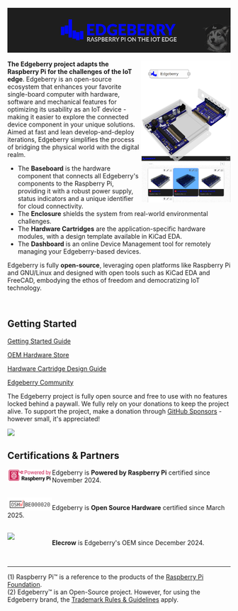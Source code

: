 ![Edgeberry Banner](https://github.com/Edgeberry/.github/blob/main/brand/Edgeberry_banner_main.png?raw=true)

<a href="https://www.elecrow.com/store/Edgeberry" target="_blank" >
<img src="https://github.com/Edgeberry/.github/blob/main/images/Edgeberry_ecosystem.png?raw=true" align="right" width="40%"/>
</a>

**The Edgeberry project adapts the Raspberry Pi for the challenges of the IoT edge**. 
Edgeberry is an open-source ecosystem that enhances your favorite single-board computer with hardware, software and mechanical 
features for optimizing its usability as an IoT device - making it easier to explore the connected device component in your 
unique solutions. Aimed at fast and lean develop-and-deploy iterations, Edgeberry simplifies the process of bridging the 
physical world with the digital realm.

- The **Baseboard** is the hardware component that connects all Edgeberry's components to the Raspberry Pi, providing it with a robust power supply, status indicators and a unique identifier for cloud connectivity.
- The **Enclosure** shields the system from real-world environmental challenges.
- The **Hardware Cartridges** are the application-specific hardware modules, with a design template available in KiCad EDA.
- The **Dashboard** is an online Device Management tool for remotely managing your Edgeberry-based devices.

Edgeberry is fully **open-source**, leveraging open platforms like Raspberry Pi and GNU/Linux and designed with open tools such as KiCad EDA and FreeCAD, embodying the ethos of freedom and democratizing IoT technology.

<br clear="right"/>
<h2>Getting Started</h2>
<p>
    <a href="https://github.com/Edgeberry/.github/blob/main/documentation/GettingStarted.md">Getting Started Guide</a>
</p>
<p>
    <a href="https://www.elecrow.com/catalogsearch/result/?q=edgeberry">OEM Hardware Store</a>
</p>
<p>
    <a href="https://github.com/Edgeberry/.github/blob/main/documentation/Hardware_Cartridge_Design_Guide.pdf">Hardware Cartridge Design Guide</a>
</p>
<p>
    <a href="https://reddit.com/r/Edgeberry">Edgeberry Community</a>
</p>

The Edgeberry project is fully open source and free to use with no features locked behind a paywall. We fully rely on your donations to keep the project alive. To support the project, make a donation through [GitHub Sponsors](https://github.com/sponsors/Edgeberry) - however small, it's appreciated!

[![](https://img.shields.io/static/v1?label=Sponsor&message=%E2%9D%A4&logo=GitHub&color=%23fe8e86)](https://github.com/sponsors/Edgeberry)


<h2>Certifications & Partners</h2>
<a href="https://www.raspberrypi.com/for-industry/powered-by/product-catalogue/?category=SBCs" target="_blank" >
    <img src="https://github.com/Edgeberry/.github/blob/main/brand/poweredbypi.png?raw=true" align="left" width="20%"/>
</a>
<p>
    Edgeberry is <b>Powered by Raspberry Pi</b> certified since November 2024.
</p>
<br clear="left"/>
<a href="https://certification.oshwa.org/be000020.html" target="_blank" >
    <img src="https://github.com/Edgeberry/.github/blob/main/brand/oshw-certification-mark.png?raw=true" align="left" width="20%"/>
</a>
<p>
    Edgeberry is <b>Open Source Hardware</b> certified since March 2025.
</p>
<br clear="left"/>
<a href="https://www.elecrow.com/catalogsearch/result/?q=edgeberry" target="_blank" >
    <img src="https://www.elecrow.com/media/logo/stores/1/ELECROW_LOGO.png" align="left" width="20%"/>
</a>
<p>
    <b>Elecrow</b> is Edgeberry's OEM since December 2024.
</p>
<br clear="left"/>
<hr/>

(1) Raspberry Pi™ is a reference to the products of the [Raspberry Pi Foundation](https://www.raspberrypi.org/).<br/>
(2) Edgeberry™ is an Open-Source project. However, for using the Edgeberry brand, the [Trademark Rules & Guidelines](https://github.com/Edgeberry/.github/blob/main/brand/Edgeberry_Trademark_Rules_and_Guidelines.md) apply.